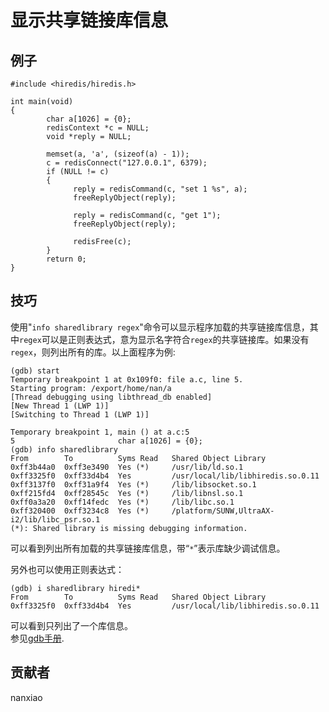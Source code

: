 # 显示共享链接库信息
## 例子
	#include <hiredis/hiredis.h>

	int main(void)
	{
	        char a[1026] = {0};
	        redisContext *c = NULL;
	        void *reply = NULL;
	
	        memset(a, 'a', (sizeof(a) - 1));
	        c = redisConnect("127.0.0.1", 6379);
	        if (NULL != c)
	        {
	              reply = redisCommand(c, "set 1 %s", a);
	              freeReplyObject(reply);
	
	              reply = redisCommand(c, "get 1");
	              freeReplyObject(reply);
	
	              redisFree(c);
	        }
	        return 0;
	}


## 技巧
使用"`info sharedlibrary regex`"命令可以显示程序加载的共享链接库信息，其中`regex`可以是正则表达式，意为显示名字符合`regex`的共享链接库。如果没有`regex`，则列出所有的库。以上面程序为例:
	
	(gdb) start
	Temporary breakpoint 1 at 0x109f0: file a.c, line 5.
	Starting program: /export/home/nan/a
	[Thread debugging using libthread_db enabled]
	[New Thread 1 (LWP 1)]
	[Switching to Thread 1 (LWP 1)]
	
	Temporary breakpoint 1, main () at a.c:5
	5                       char a[1026] = {0};
	(gdb) info sharedlibrary
	From        To          Syms Read   Shared Object Library
	0xff3b44a0  0xff3e3490  Yes (*)     /usr/lib/ld.so.1
	0xff3325f0  0xff33d4b4  Yes         /usr/local/lib/libhiredis.so.0.11
	0xff3137f0  0xff31a9f4  Yes (*)     /lib/libsocket.so.1
	0xff215fd4  0xff28545c  Yes (*)     /lib/libnsl.so.1
	0xff0a3a20  0xff14fedc  Yes (*)     /lib/libc.so.1
	0xff320400  0xff3234c8  Yes (*)     /platform/SUNW,UltraAX-i2/lib/libc_psr.so.1
	(*): Shared library is missing debugging information.

可以看到列出所有加载的共享链接库信息，带“`*`”表示库缺少调试信息。  

另外也可以使用正则表达式：

	(gdb) i sharedlibrary hiredi*
	From        To          Syms Read   Shared Object Library
	0xff3325f0  0xff33d4b4  Yes         /usr/local/lib/libhiredis.so.0.11

可以看到只列出了一个库信息。  
参见[gdb手册](https://sourceware.org/gdb/current/onlinedocs/gdb/Files.html#index-shared-libraries).

## 贡献者

nanxiao
